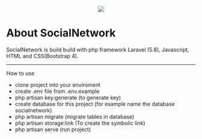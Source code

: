 <p align="center"><img src="https://laravel.com/assets/img/components/logo-laravel.svg"></p>

<h1> About SocialNetwork</h1>
<p>SocialNetwork is build build with php framework Laravel (5.8), Javascript, HTML and CSS(Bootstrap 4).</p>

<hr>

<p>How to use</p>
<ul>
	<li>clone project into your enviroment</li>
	<li>create .env file from .env.example</li>
	<li>php artisan key:generate (to generate key)</li>
	<li>create database for this project (for example name the database socialnetwork)</li>
	<li>php artisan migrate (migrate tables in database) </li>
	<li>php artisan storage:link (To create the symbolic link)</li>
	<li>php artisan serve (run project)</li>
</ul>




